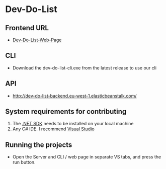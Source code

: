 # Dev-Do-List
## Frontend URL
- [Dev-Do-List-Web-Page](http://dev-do-list-frontend.eu-west-1.elasticbeanstalk.com/)

## CLI
- Download the dev-do-list-cli.exe from the latest release to use our cli

## API
- http://dev-do-list-backend.eu-west-1.elasticbeanstalk.com/

## System requirements for contributing
1. The [.NET SDK](https://dotnet.microsoft.com/en-us/download) needs to be installed on your local machine
2. Any C# IDE. I recommend [Visual Studio](https://visualstudio.microsoft.com/downloads/)

## Running the projects
- Open the Server and CLI / web page in separate VS tabs, and press the run button.
